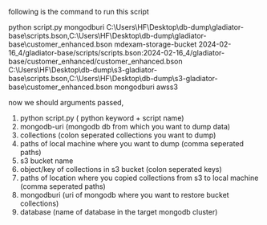 
following is the command to run this script


python script.py mongodburi  C:\Users\HF\Desktop\db-dump\gladiator-base\scripts.bson,C:\Users\HF\Desktop\db-dump\gladiator-base\customer_enhanced.bson mdexam-storage-bucket 2024-02-16_4/gladiator-base/scripts/scripts.bson:2024-02-16_4/gladiator-base/customer_enhanced/customer_enhanced.bson C:\Users\HF\Desktop\db-dump\s3-gladiator-base\scripts.bson,C:\Users\HF\Desktop\db-dump\s3-gladiator-base\customer_enhanced.bson mongodburi awss3


now we should arguments passed,

1. python script.py ( python keyword + script name)
2. mongodb-uri (mongodb db from which you want to dump data)
3. collections (colon seperated collections you want to dump)
4. paths of local machine where you want to dump (comma seperated paths)
5. s3 bucket name
6. object/key of collections in s3 bucket (colon seperated keys)
7. paths of location where you copied collections from s3 to local machine (comma seperated paths)
8. mongodburi (uri of mongodb where you want to restore bucket collections)
9. database (name of database in the target mongodb cluster)
